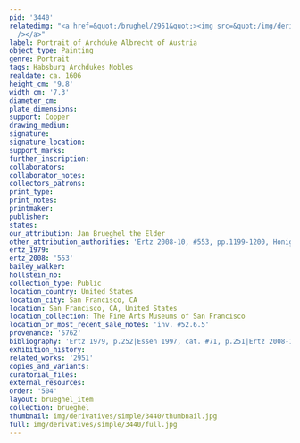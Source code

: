 ```yaml
---
pid: '3440'
relatedimg: "<a href=&quot;/brughel/2951&quot;><img src=&quot;/img/derivatives/simple/2951/thumbnail.jpg&quot;
  /></a>"
label: Portrait of Archduke Albrecht of Austria
object_type: Painting
genre: Portrait
tags: Habsburg Archdukes Nobles
realdate: ca. 1606
height_cm: '9.8'
width_cm: '7.3'
diameter_cm: 
plate_dimensions: 
support: Copper
drawing_medium: 
signature: 
signature_location: 
support_marks: 
further_inscription: 
collaborators: 
collaborator_notes: 
collectors_patrons: 
print_type: 
print_notes: 
printmaker: 
publisher: 
states: 
our_attribution: Jan Brueghel the Elder
other_attribution_authorities: 'Ertz 2008-10, #553, pp.1199-1200, Honig database'
ertz_1979: 
ertz_2008: '553'
bailey_walker: 
hollstein_no: 
collection_type: Public
location_country: United States
location_city: San Francisco, CA
location: San Francisco, CA, United States
location_collection: The Fine Arts Museums of San Francisco
location_or_most_recent_sale_notes: 'inv. #52.6.5'
provenance: '5762'
bibliography: 'Ertz 1979, p.252|Essen 1997, cat. #71, p.251|Ertz 2008-10, cat. #553'
exhibition_history: 
related_works: '2951'
copies_and_variants: 
curatorial_files: 
external_resources: 
order: '504'
layout: brueghel_item
collection: brueghel
thumbnail: img/derivatives/simple/3440/thumbnail.jpg
full: img/derivatives/simple/3440/full.jpg
---
```

